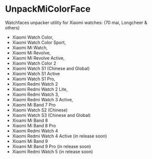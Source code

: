 # UnpackMiColorFace

Watchfaces unpacker utility for Xiaomi watches:
(70 mai, Longcheer & others)

- Xiaomi Watch Color,
- Xiaomi Watch Color Sport,
- Xiaomi Mi Watch,
- Xiaomi Mi Revolve,
- Xiaomi Mi Revolve Active,
- Xiaomi Watch Color 2 
- Xiaomi Watch S1 (Chinese and Global)
- Xiaomi Watch S1 Active
- Xiaomi Watch S1 Pro,
- Xiaomi Redmi Watch 2
- Xiaomi Redmi Watch 2 Lite,
- Xiaomi Redmi Watch 3,
- Xiaomi Redmi Watch 3 Active,
- Xiaomi Mi Band 7 Pro
- Xiaomi Watch S2 (Chinese)
- Xiaomi Watch S3 (Chinese and Global)
- Xioami Mi Band 8
- Xiaomi Mi Band 8 Pro
- Xiaomi Redmi Watch 4
- Xiaomi Redmi Watch 4 Active (in release soon)
- Xioami Mi Band 9
- Xioami Mi Band 9 Pro (in release soon)
- Xiaomi Redmi Watch 5 (in release soon)

